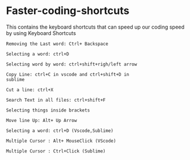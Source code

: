 # Faster-coding-shortcuts
This contains the keyboard shortcuts that can speed up our coding speed by using Keyboard Shortcuts

<code>Removing the Last word: Ctrl+ Backspace</code>

<code>Selecting a word: ctrl+D</code>

<code>Selecting word by word: ctrl+shift+righ/left arrow</code>

<code>Copy Line: ctrl+C in vscode and ctrl+shift+D in sublime</code>

<code>Cut a line: ctrl+X</code>

<code>Search Text in all files: ctrl+shift+F</code>

<code>Selecting things inside brackets</code>

<code>Move line Up: Alt+ Up Arrow</code>

<code>Selecting a word: ctrl+D (Vscode,Sublime)</code>

<code>Multiple Cursor : Alt+ MouseClick (VScode) </code>

<code>Multiple Cursor : Ctrl+Click (Sublime)</code>
